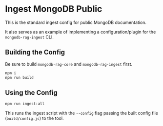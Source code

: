 # Ingest MongoDB Public

This is the standard ingest config for public MongoDB documentation.

It also serves as an example of implementing a configuration/plugin for the `mongodb-rag-ingest` CLI.

## Building the Config

Be sure to build `mongodb-rag-core` and `mongodb-rag-ingest` first.

```sh
npm i
npm run build
```

## Using the Config

```sh
npm run ingest:all
```

This runs the ingest script with the `--config` flag passing
the built config file (`build/config.js`) to the tool.
